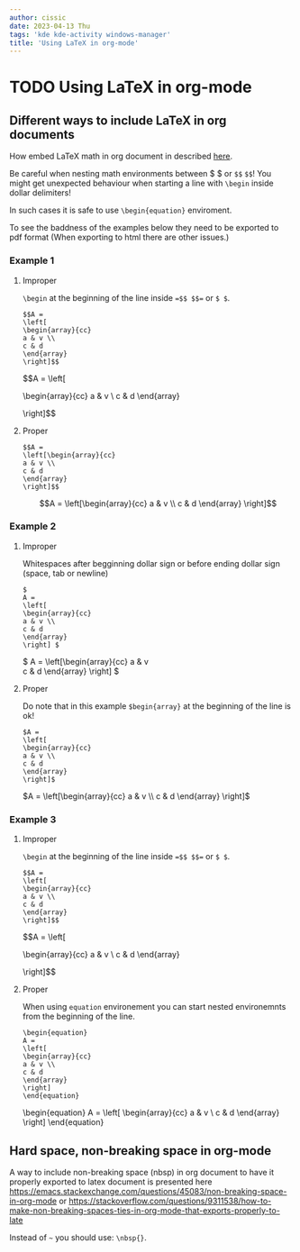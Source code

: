 ```yaml
---
author: cissic
date: 2023-04-13 Thu
tags: 'kde kde-activity windows-manager'
title: 'Using LaTeX in org-mode'
---
```



# TODO Using LaTeX in org-mode


## Different ways to include LaTeX in org documents

How embed LaTeX math in org document in described [here](https://orgmode.org/manual/LaTeX-fragments.html).

Be careful when nesting math environments between $ $ or
`$$` `$$`!
You might get unexpected behaviour when starting a line with
`\begin`
inside dollar delimiters!

In such cases it is safe to use `\begin{equation}` enviroment.

To see the baddness of the examples below they need to be
exported to pdf format (When exporting to html there are other
issues.)


### Example 1

1.  Improper

    `\begin` at the beginning of the line inside `=$$ $$=` or `$ $`.
    
        $$A =
        \left[
        \begin{array}{cc}
        a & v \\
        c & d
        \end{array}
        \right]$$
    
    $$A =
    \left[
    
    \begin{array}{cc}
    a & v \\
    c & d
    \end{array}
    
    \right]$$

2.  Proper

        $$A =
        \left[\begin{array}{cc}
        a & v \\
        c & d
        \end{array}
        \right]$$
    
    $$A =
    \left[\begin{array}{cc}
    a & v \\
    c & d
    \end{array}
    \right]$$


### Example 2

1.  Improper

    Whitespaces after begginning dollar sign or before ending dollar sign
    (space, tab or newline)
    
        $
        A =
        \left[
        \begin{array}{cc}
        a & v \\
        c & d
        \end{array}
        \right] $
    
    $
    A =
    \left[\begin{array}{cc}
    a & v   
    c & d
    \end{array}
    \right] $

2.  Proper

    Do note that in this example `$begin{array}` at the beginning of
    the line is ok!
    
        $A =
        \left[
        \begin{array}{cc}
        a & v \\
        c & d
        \end{array}
        \right]$
    
    $A =
    \left[\begin{array}{cc}
    a & v \\
    c & d
    \end{array}
    \right]$


### Example 3

1.  Improper

    `\begin` at the beginning of the line inside `=$$ $$=` or `$ $`.
    
        $$A =
        \left[
        \begin{array}{cc}
        a & v \\
        c & d
        \end{array}
        \right]$$
    
    $$A =
    \left[
    
    \begin{array}{cc}
    a & v \\
    c & d
    \end{array}
    
    \right]$$

2.  Proper

    When using `equation` environement you can start nested
    environemnts from the beginning of the line.
    
        \begin{equation}
        A =
        \left[
        \begin{array}{cc}
        a & v \\
        c & d
        \end{array}
        \right]
        \end{equation}
    
    \begin{equation}
    A =
    \left[
    \begin{array}{cc}
    a & v \\
    c & d
    \end{array}
    \right]
    \end{equation}


## Hard space, non-breaking space in org-mode

A way to include non-breaking space (nbsp) in org document to
have it properly exported to latex document is
presented here
<https://emacs.stackexchange.com/questions/45083/non-breaking-space-in-org-mode>
or
<https://stackoverflow.com/questions/9311538/how-to-make-non-breaking-spaces-ties-in-org-mode-that-exports-properly-to-late>

Instead of `~` you should use: `\nbsp{}`.


